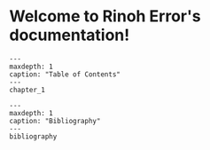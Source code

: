 # Welcome to Rinoh Error's documentation!

```{toctree}
---
maxdepth: 1
caption: "Table of Contents"
---
chapter_1
```

```{toctree}
---
maxdepth: 1
caption: "Bibliography"
---
bibliography
```
